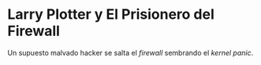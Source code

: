 # Larry Plotter y El Prisionero del Firewall

Un supuesto malvado hacker se salta el *firewall* sembrando el *kernel panic*.

